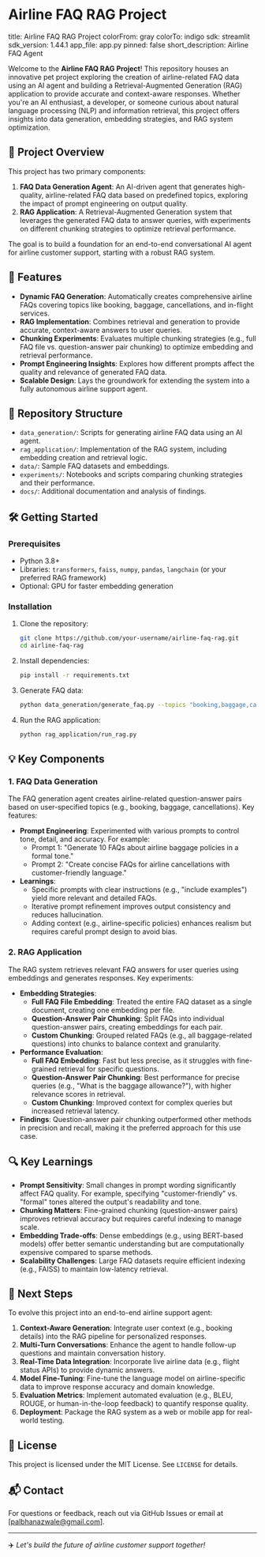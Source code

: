 # Airline FAQ RAG Project
title: Airline FAQ RAG Project
colorFrom: gray
colorTo: indigo
sdk: streamlit
sdk_version: 1.44.1
app_file: app.py
pinned: false
short_description: Airline FAQ Agent

Welcome to the **Airline FAQ RAG Project**! This repository houses an innovative pet project exploring the creation of airline-related FAQ data using an AI agent and building a Retrieval-Augmented Generation (RAG) application to provide accurate and context-aware responses. Whether you're an AI enthusiast, a developer, or someone curious about natural language processing (NLP) and information retrieval, this project offers insights into data generation, embedding strategies, and RAG system optimization.

## 🎯 Project Overview

This project has two primary components:

1. **FAQ Data Generation Agent**: An AI-driven agent that generates high-quality, airline-related FAQ data based on predefined topics, exploring the impact of prompt engineering on output quality.
2. **RAG Application**: A Retrieval-Augmented Generation system that leverages the generated FAQ data to answer queries, with experiments on different chunking strategies to optimize retrieval performance.

The goal is to build a foundation for an end-to-end conversational AI agent for airline customer support, starting with a robust RAG system.

## 🚀 Features

- **Dynamic FAQ Generation**: Automatically creates comprehensive airline FAQs covering topics like booking, baggage, cancellations, and in-flight services.
- **RAG Implementation**: Combines retrieval and generation to provide accurate, context-aware answers to user queries.
- **Chunking Experiments**: Evaluates multiple chunking strategies (e.g., full FAQ file vs. question-answer pair chunking) to optimize embedding and retrieval performance.
- **Prompt Engineering Insights**: Explores how different prompts affect the quality and relevance of generated FAQ data.
- **Scalable Design**: Lays the groundwork for extending the system into a fully autonomous airline support agent.

## 📂 Repository Structure

- `data_generation/`: Scripts for generating airline FAQ data using an AI agent.
- `rag_application/`: Implementation of the RAG system, including embedding creation and retrieval logic.
- `data/`: Sample FAQ datasets and embeddings.
- `experiments/`: Notebooks and scripts comparing chunking strategies and their performance.
- `docs/`: Additional documentation and analysis of findings.

## 🛠️ Getting Started

### Prerequisites
- Python 3.8+
- Libraries: `transformers`, `faiss`, `numpy`, `pandas`, `langchain` (or your preferred RAG framework)
- Optional: GPU for faster embedding generation

### Installation
1. Clone the repository:
   ```bash
   git clone https://github.com/your-username/airline-faq-rag.git
   cd airline-faq-rag
   ```
2. Install dependencies:
   ```bash
   pip install -r requirements.txt
   ```
3. Generate FAQ data:
   ```bash
   python data_generation/generate_faq.py --topics "booking,baggage,cancellations"
   ```
4. Run the RAG application:
   ```bash
   python rag_application/run_rag.py
   ```

## 💡 Key Components

### 1. FAQ Data Generation
The FAQ generation agent creates airline-related question-answer pairs based on user-specified topics (e.g., booking, baggage, cancellations). Key features:
- **Prompt Engineering**: Experimented with various prompts to control tone, detail, and accuracy. For example:
  - Prompt 1: "Generate 10 FAQs about airline baggage policies in a formal tone."
  - Prompt 2: "Create concise FAQs for airline cancellations with customer-friendly language."
- **Learnings**:
  - Specific prompts with clear instructions (e.g., "include examples") yield more relevant and detailed FAQs.
  - Iterative prompt refinement improves output consistency and reduces hallucination.
  - Adding context (e.g., airline-specific policies) enhances realism but requires careful prompt design to avoid bias.

### 2. RAG Application
The RAG system retrieves relevant FAQ answers for user queries using embeddings and generates responses. Key experiments:
- **Embedding Strategies**:
  - **Full FAQ File Embedding**: Treated the entire FAQ dataset as a single document, creating one embedding per file.
  - **Question-Answer Pair Chunking**: Split FAQs into individual question-answer pairs, creating embeddings for each pair.
  - **Custom Chunking**: Grouped related FAQs (e.g., all baggage-related questions) into chunks to balance context and granularity.
- **Performance Evaluation**:
  - **Full FAQ Embedding**: Fast but less precise, as it struggles with fine-grained retrieval for specific questions.
  - **Question-Answer Pair Chunking**: Best performance for precise queries (e.g., "What is the baggage allowance?"), with higher relevance scores in retrieval.
  - **Custom Chunking**: Improved context for complex queries but increased retrieval latency.
- **Findings**: Question-answer pair chunking outperformed other methods in precision and recall, making it the preferred approach for this use case.

## 🔍 Key Learnings
- **Prompt Sensitivity**: Small changes in prompt wording significantly affect FAQ quality. For example, specifying "customer-friendly" vs. "formal" tones altered the output's readability and tone.
- **Chunking Matters**: Fine-grained chunking (question-answer pairs) improves retrieval accuracy but requires careful indexing to manage scale.
- **Embedding Trade-offs**: Dense embeddings (e.g., using BERT-based models) offer better semantic understanding but are computationally expensive compared to sparse methods.
- **Scalability Challenges**: Large FAQ datasets require efficient indexing (e.g., FAISS) to maintain low-latency retrieval.

## 🚀 Next Steps
To evolve this project into an end-to-end airline support agent:
1. **Context-Aware Generation**: Integrate user context (e.g., booking details) into the RAG pipeline for personalized responses.
2. **Multi-Turn Conversations**: Enhance the agent to handle follow-up questions and maintain conversation history.
3. **Real-Time Data Integration**: Incorporate live airline data (e.g., flight status APIs) to provide dynamic answers.
4. **Model Fine-Tuning**: Fine-tune the language model on airline-specific data to improve response accuracy and domain knowledge.
5. **Evaluation Metrics**: Implement automated evaluation (e.g., BLEU, ROUGE, or human-in-the-loop feedback) to quantify response quality.
6. **Deployment**: Package the RAG system as a web or mobile app for real-world testing.


## 📜 License
This project is licensed under the MIT License. See `LICENSE` for details.

## 📬 Contact
For questions or feedback, reach out via GitHub Issues or email at [palbhanazwale@gmail.com].

---

✈️ *Let's build the future of airline customer support together!*
